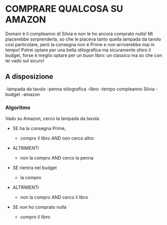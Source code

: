 # COMPRARE QUALCOSA SU AMAZON

Domani è il compleanno di Silvia e non le ho ancora comprato nulla! Mi piacerebbe sorprenderla, so che le piaceva tanto quella lampada da tavolo così particolare, però la consegna non è Prime e non arriverebbe mai in tempo! Potrei optare per una bella stilografica ma sicuramente sforo il budget, forse è meglio optare per un buon libro: un classico ma so che con lei vado sul sicuro!

## A disposizione

-lampada da tavolo
-penna stilografica
-libro
-tempo compleanno Silvia
-budget
-amazon

### Algoritmo

Vado su Amazon, cerco la lampada da tavola

- SE ha la consegna Prime,
  - compro il libro AND non cerco altro
- ALTRIMENTI

  - non la compro AND cerco la penna

- SE rientra nel budget
  - la compro
- ALTRIMENTI

  - non la compro AND cerco il libro

- SE non ho comprato nulla
  - compro il libro
